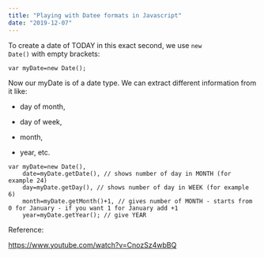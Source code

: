 ```yaml
---
title: "Playing with Datee formats in Javascript"
date: "2019-12-07"
---
```


To create a date of TODAY in this exact second, we use <code>new Date()</code> with empty brackets:
```
var myDate=new Date();

```


Now our myDate is of a date type. We can extract different information from it like:

-  day of month, 

- day of week, 

- month, 

- year, etc.

```
var myDate=new Date(), 
    date=myDate.getDate(), // shows number of day in MONTH (for example 24)
    day=myDate.getDay(), // shows number of day in WEEK (for example 6)
    month=myDate.getMonth()+1, // gives number of MONTH - starts from 0 for January - if you want 1 for January add +1
    year=myDate.getYear(); // give YEAR

```

Reference:

https://www.youtube.com/watch?v=CnozSz4wbBQ

